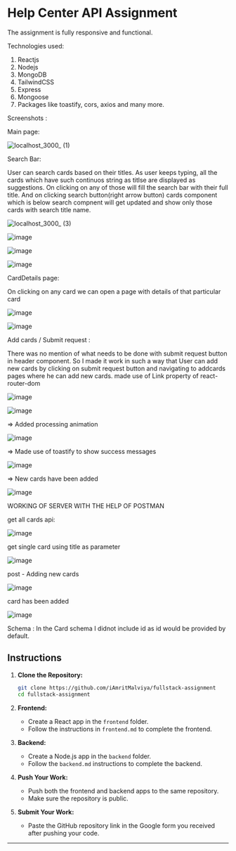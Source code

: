 # Help Center API Assignment

The assignment is fully responsive and functional. 


Technologies used:


1. Reactjs
2. Nodejs
3. MongoDB
4. TailwindCSS
5. Express
6. Mongoose
7. Packages like toastify, cors, axios and many more.





Screenshots :


Main page:


![localhost_3000_ (1)](https://github.com/user-attachments/assets/d690d546-3283-462f-89a1-4f943cb584f0)




Search Bar:

User can search cards based on their titles. As user keeps typing, all the cards which have such continuos string as titlse are displayed as suggestions. On clicking on any of those will fill the search bar with their full title. And on clicking search button(right arrow button) cards component which is below search compnent will get updated and show only those cards with search title name.



![localhost_3000_ (3)](https://github.com/user-attachments/assets/d892cd13-cea5-4073-b18d-de4d17106723)



![image](https://github.com/user-attachments/assets/65e8e3d9-efb9-474f-9ec8-8f58fd222f7d)



![image](https://github.com/user-attachments/assets/9b73272c-75e2-4e75-ba29-fae5b0d6f556)



![image](https://github.com/user-attachments/assets/92ea6b4e-e156-4b43-8432-fe12072e6bec)









CardDetails page:


On clicking on any card we can open a page with details of that particular card


![image](https://github.com/user-attachments/assets/0fbc50bf-1cec-4e36-9647-1a0adf526afc)



![image](https://github.com/user-attachments/assets/05aeaffd-1cd1-4cc2-b8d1-a6f00aee7c10)










Add cards /  Submit request :

There was no mention of what needs to be done with submit request button in header component. So I made it work in such a way that User can add new cards by clicking on submit request button and navigating to addcards pages where he can add new cards. made use of Link property of react-router-dom



![image](https://github.com/user-attachments/assets/223a9080-94fb-4da1-a3d1-07a29d4aa6ff)



![image](https://github.com/user-attachments/assets/fac7ad5d-3fb7-4139-8e8a-4853dc90ba96)




=> Added processing animation


![image](https://github.com/user-attachments/assets/2dabdfc5-34ed-4a94-bc1e-1258b0c4c891)




=> Made use of toastify to show success messages


![image](https://github.com/user-attachments/assets/efa0d85b-415e-4b2b-988d-113b0b19b15d)




=> New cards have been added


![image](https://github.com/user-attachments/assets/70690f3f-7831-4bd5-8dd1-2cc0b4108d98)



WORKING OF SERVER WITH THE HELP OF POSTMAN 


get all cards api:


![image](https://github.com/user-attachments/assets/fc1ba703-d270-4865-b29f-dcfcb25640db)



get single card using title as parameter


![image](https://github.com/user-attachments/assets/4cee91e4-af54-4303-b1c2-a71d0c23cd4e)




post - Adding new cards


![image](https://github.com/user-attachments/assets/fcf8406e-2570-485a-bc6f-f0b427cde379)



card has been added

![image](https://github.com/user-attachments/assets/5f275896-690e-4ac1-98f4-79ed5f5c7b2f)




Schema :  In the Card schema I didnot include id as id would be provided by default. 






## Instructions

1. **Clone the Repository:**
   ```bash
   git clone https://github.com/iAmritMalviya/fullstack-assignment
   cd fullstack-assignment
   ```

2. **Frontend:**
   - Create a React app in the `frontend` folder.
   - Follow the instructions in `frontend.md` to complete the frontend.

3. **Backend:**
   - Create a Node.js app in the `backend` folder.
   - Follow the `backend.md` instructions to complete the backend.

4. **Push Your Work:**
   - Push both the frontend and backend apps to the same repository.
   - Make sure the repository is public.

5. **Submit Your Work:**
   - Paste the GitHub repository link in the Google form you received after pushing your code.

---

